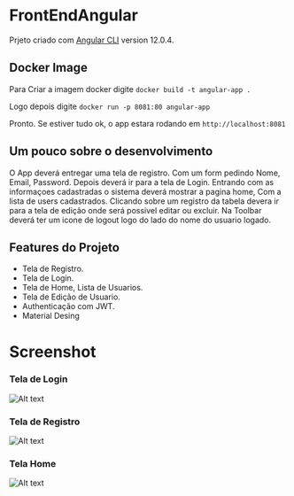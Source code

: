 # FrontEndAngular

Prjeto criado com [Angular CLI](https://github.com/angular/angular-cli) version 12.0.4.

## Docker Image

Para Criar a imagem docker digite `docker build -t angular-app . `

Logo depois digite ` docker run -p 8081:80 angular-app `

Pronto. Se estiver tudo ok, o app estara rodando em ` http://localhost:8081 `

## Um pouco sobre o desenvolvimento

O App deverá entregar uma tela de registro. Com um form pedindo Nome, Email, Password. Depois deverá ir para a tela de Login. Entrando com as informaçoes cadastradas o sistema deverá mostrar a pagina home, Com a lista de users cadastrados. Clicando sobre um registro da tabela devera ir para a tela de edição onde será possivel editar ou excluir. Na Toolbar deverá ter um icone de logout logo do lado do nome do usuario logado.

## Features do Projeto

* Tela de Registro. 
* Tela de Login.
* Tela de Home, Lista de Usuarios.
* Tela de Edição de Usuario.
* Authenticação com JWT.
* Material Desing

# Screenshot

### Tela de Login

![Alt text](src/assets/login.jpg)

### Tela de Registro

![Alt text](src/assets/register.jpg)

### Tela Home

![Alt text](src/assets/home.jpg)




